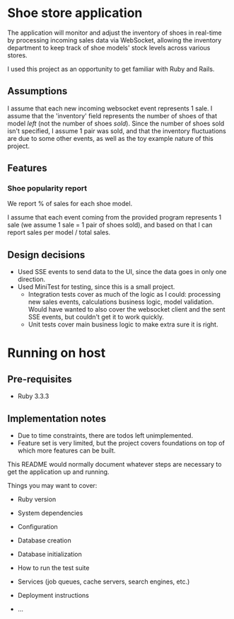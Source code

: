# Shoe store application

The application will monitor and adjust the inventory of shoes in real-time by processing incoming sales data via WebSocket, allowing the inventory department to keep track of shoe models' stock levels across various stores.

I used this project as an opportunity to get familiar with Ruby and Rails.

## Assumptions

I assume that each new incoming websocket event represents 1 sale. I assume that the 'inventory' field represents the number of shoes of that model *left* (not the number of shoes *sold*). Since the number of shoes sold isn't specified, I assume 1 pair was sold, and that the inventory fluctuations are due to some other events, as well as the toy example nature of this project.

## Features

### Shoe popularity report
We report % of sales for each shoe model.

I assume that each event coming from the provided program represents 1 sale (we assume 1 sale = 1 pair of shoes sold), and based on that I can report sales per model / total sales.

## Design decisions

- Used SSE events to send data to the UI, since the data goes in only one direction.
- Used MiniTest for testing, since this is a small project.
    - Integration tests cover as much of the logic as I could: processing new sales events, calculations business logic, model validation. Would have wanted to also cover the websocket client and the sent SSE events, but couldn't get it to work quickly.
    - Unit tests cover main business logic to make extra sure it is right.

# Running on host

## Pre-requisites
- Ruby 3.3.3

## Implementation notes
- Due to time constraints, there are todos left unimplemented.
- Feature set is very limited, but the project covers foundations on top of which more features can be built.



This README would normally document whatever steps are necessary to get the
application up and running.

Things you may want to cover:

* Ruby version

* System dependencies

* Configuration

* Database creation

* Database initialization

* How to run the test suite

* Services (job queues, cache servers, search engines, etc.)

* Deployment instructions

* ...
